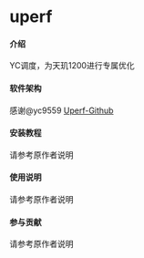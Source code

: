 # uperf

#### 介绍

YC调度，为天玑1200进行专属优化

#### 软件架构
感谢@yc9559 [Uperf-Github](https://github.com/yc9559/uperf/)

#### 安装教程

请参考原作者说明

#### 使用说明

请参考原作者说明

#### 参与贡献

请参考原作者说明
